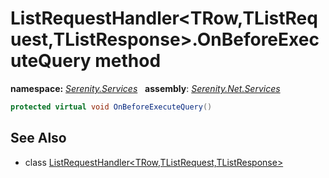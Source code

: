 # ListRequestHandler&lt;TRow,TListRequest,TListResponse&gt;.OnBeforeExecuteQuery method
**namespace:** *[Serenity.Services](../../README.md#serenity.services-namespace)*   **assembly**: *[Serenity.Net.Services](../../README.md)*

```csharp
protected virtual void OnBeforeExecuteQuery()
```

## See Also

* class [ListRequestHandler&lt;TRow,TListRequest,TListResponse&gt;](../ListRequestHandler-3.md)